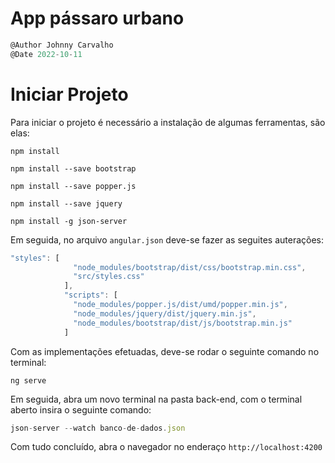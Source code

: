 # App pássaro urbano

```javascript
@Author Johnny Carvalho
@Date 2022-10-11
```

# Iniciar Projeto

Para iniciar o projeto é necessário a instalação de algumas ferramentas, são elas:

``` npm install ```

``` npm install --save bootstrap ```

``` npm install --save popper.js ```

``` npm install --save jquery ```

``` npm install -g json-server ```

Em seguida, no arquivo ```angular.json``` deve-se fazer as seguites auterações:

```javascript
"styles": [
              "node_modules/bootstrap/dist/css/bootstrap.min.css",
              "src/styles.css"
            ],
            "scripts": [
              "node_modules/popper.js/dist/umd/popper.min.js",
              "node_modules/jquery/dist/jquery.min.js",
              "node_modules/bootstrap/dist/js/bootstrap.min.js"
            ]
```

Com as implementações efetuadas, deve-se rodar o seguinte comando no terminal:

```ng serve```

Em seguida, abra um novo terminal na pasta back-end, com o terminal aberto insira o seguinte comando:

``` javascript
json-server --watch banco-de-dados.json 
```

Com tudo concluído, abra o navegador no enderaço ```http://localhost:4200```